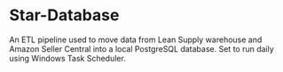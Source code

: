 # Star-Database

An ETL pipeline used to move data from Lean Supply warehouse and Amazon Seller Central into a local PostgreSQL database. Set to run daily using Windows Task Scheduler. 

